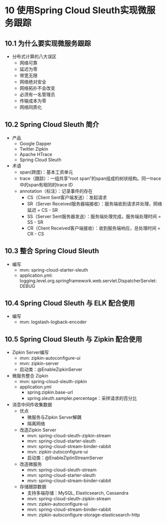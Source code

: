 
# 10 使用Spring Cloud Sleuth实现微服务跟踪

## 10.1 为什么要实现微服务跟踪

* 分布式计算的八大误区
  * 网络可靠
  * 延迟为零
  * 带宽无限
  * 网络绝对安全
  * 网络拓扑不会改变
  * 必须有一名管理员
  * 传输成本为零
  * 网络同质化

## 10.2 Spring Cloud Sleuth 简介

* 产品
  * Google Dapper
  * Twitter Zipkin
  * Apache HTrace
  * Spring Cloud Sleuth
* 术语
  * span(跨度)：基本工资单元
  * trace（跟踪）：一组共享“root span”的span组成的树状结构。同一trace中的span有相同的trace ID
  * annotation（标注）：记录事件的存在
    * CS（Client Sent客户端发送）：发起请求
    * SR（Server Received服务器端接收）：服务端收到请求并处理，网络延迟 = CS - SR
    * SS（Server Sent服务器发送）：服务端处理完成，服务端处理时间 = SS - SR
    * CR（Client Received客户端接收）：收到服务端响应，总处理时间 = CR - CS

## 10.3 整合 Spring Cloud Sleuth

* 编写
  * mvn: spring-cloud-starter-sleuth
  * application.yml: logging.level.org.springframework.web.servlet.DispatcherServlet: DEBUG

## 10.4 Spring Cloud Sleuth 与 ELK 配合使用

* 编写
  * mvn: logstash-logback-encoder

## 10.5 Spring Cloud Sleuth 与 Zipkin 配合使用

* Zipkin Server编写
  * mvn: zipkin-autoconfigure-ui
  * mvn: zipkin-server
  * 启动类：@EnableZipkinServer
* 微服务整合 Zipkin
  * mvn: spring-cloud-sleuth-zipkin
  * application.yml
    * spring.zipkin.base-url
    * spring.sleuth.sampler.percentage：采样请求的百分比
* 消息中间件收集数据
  * 优点
    * 微服务与Zipkin Server解耦
    * 隔离网络
  * 改造Zipkin Server
    * mvn: spring-cloud-sleuth-zipkin-stream
    * mvn: spring-cloud-starter-sleuth
    * mvn: spring-cloud-stream-binder-rabbit
    * mvn: zipkin-zutoconfigure-ui
    * 启动类：@EnableZiplinStreamServer
  * 改造微服务
    * mvn: spring-cloud-sleuth-stream
    * mvn: spring-cloud-starter-sleuth
    * mvn: spring-cloud-stream-binder-rabbit
  * 存储跟踪数据
    * 支持多端存储：MySQL, Elasticsearch, Cassandra
    * mvn: spring-cloud-sleuth-zipkin-stream
    * mvn: zipkin-autoconfigure-ui
    * mvn: spring-cloud-stream-binder-rabbit
    * mvn: zipkin-autoconfigure-storage-elasticsearch-http
